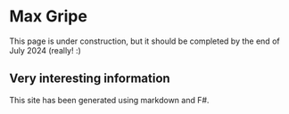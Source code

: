 # Max Gripe

This page is under construction, but it should be completed by the end of July 2024 (really! :)

## Very interesting information

This site has been generated using markdown and F#.


